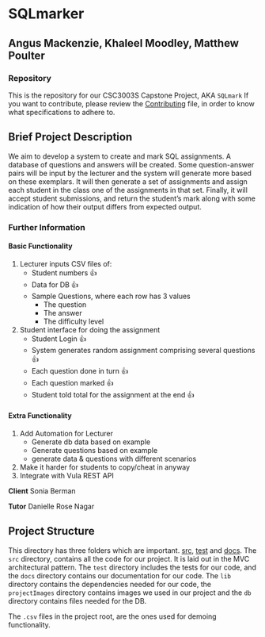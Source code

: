 # SQLmarker
## Angus Mackenzie, Khaleel  Moodley, Matthew Poulter
### Repository
This is the repository for our CSC3003S Capstone Project, AKA `SQLmark` If you want to contribute, please review the [Contributing](/contributing.md) file, in order to know what specifications to adhere to.
## Brief Project Description
We aim to develop a system to create and mark SQL assignments. A database of questions and answers will be created. Some question-answer pairs will be input by the lecturer and the system will generate more based on these exemplars. It will then generate a set of assignments and assign each student in the class one of the assignments in that set. Finally, it will accept student submissions, and return the student’s mark along with some indication of how their output differs from expected output.

### Further Information
#### Basic Functionality
1. Lecturer inputs CSV files of:
    * Student numbers :+1:
    * Data for DB :+1:
    * Sample Questions, where each row has 3 values
        * The question
        * The answer
        * The difficulty level
2. Student interface for doing the assignment
    * Student Login :+1:
    * System generates random assignment comprising several questions :+1:
    * Each question done in turn :+1:
    * Each question marked :+1:
    * Student told total for the assignment at the end :+1:
#### Extra Functionality
1. Add Automation for Lecturer
    * Generate db data based on example
    * Generate questions based on example
    * generate data & questions with different scenarios
2. Make it harder for students to copy/cheat in anyway
3. Integrate with Vula REST API

**Client** Sonia Berman

**Tutor** Danielle Rose Nagar

## Project Structure
This directory has three folders which are important. [src](/src), [test](/test) and [docs](/docs). The `src` directory, contains all the code for our project. It is laid out in the MVC architectural pattern. The `test` directory includes the tests for our code, and the `docs` directory contains our documentation for our code. The `lib` directory contains the dependencies needed for our code, the `projectImages` directory contains images we used in our project and the `db` directory contains files needed for the DB.

The `.csv` files in the project root, are the ones used for demoing functionality.